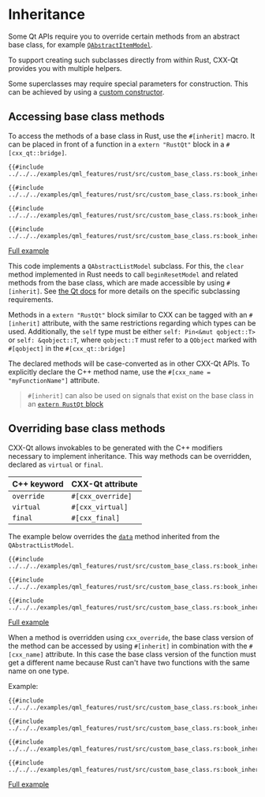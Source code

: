 <!--
SPDX-FileCopyrightText: 2023 Klarälvdalens Datakonsult AB, a KDAB Group company <info@kdab.com>
SPDX-FileContributor: Leon Matthes <leon.matthes@kdab.com>

SPDX-License-Identifier: MIT OR Apache-2.0
-->

# Inheritance

Some Qt APIs require you to override certain methods from an abstract base class, for example [`QAbstractItemModel`](https://doc.qt.io/qt-6/qabstractitemmodel.html).

To support creating such subclasses directly from within Rust, CXX-Qt provides you with multiple helpers.

Some superclasses may require special parameters for construction.
This can be achieved by using a [custom constructor](https://docs.rs/cxx-qt/latest/cxx_qt/trait.Constructor.html).

## Accessing base class methods

To access the methods of a base class in Rust, use the `#[inherit]` macro.
It can be placed in front of a function in a `extern "RustQt"` block in a `#[cxx_qt::bridge]`.

```rust,ignore
{{#include ../../../examples/qml_features/rust/src/custom_base_class.rs:book_inherit_qalm}}

{{#include ../../../examples/qml_features/rust/src/custom_base_class.rs:book_inherit_qalm_impl_unsafe}}

{{#include ../../../examples/qml_features/rust/src/custom_base_class.rs:book_inherit_clear_signature}}
```

```rust,ignore
{{#include ../../../examples/qml_features/rust/src/custom_base_class.rs:book_inherit_clear}}
```

[Full example](https://github.com/KDAB/cxx-qt/blob/main/examples/qml_features/rust/src/custom_base_class.rs)

This code implements a `QAbstractListModel` subclass.
For this, the `clear` method implemented in Rust needs to call `beginResetModel` and related methods from the base class, which are made accessible by using `#[inherit]`.
See [the Qt docs](https://doc.qt.io/qt-6/qabstractlistmodel.html) for more details on the specific subclassing requirements.

Methods in a `extern "RustQt"` block similar to CXX can be tagged with an `#[inherit]` attribute, with the same restrictions regarding which types can be used.
Additionally, the `self` type must be either `self: Pin<&mut qobject::T>` or `self: &qobject::T`, where `qobject::T` must refer to a `QObject` marked with `#[qobject]` in the `#[cxx_qt::bridge]`

The declared methods will be case-converted as in other CXX-Qt APIs.
To explicitly declare the C++ method name, use the `#[cxx_name = "myFunctionName"]` attribute.

> `#[inherit]` can also be used on signals that exist on the base class in an [`extern RustQt` block](../bridge/extern_rustqt.md#signals)

## Overriding base class methods

CXX-Qt allows invokables to be generated with the C++ modifiers necessary to implement inheritance.
This way methods can be overridden, declared as `virtual` or `final`.

| C++ keyword | CXX-Qt attribute              |
|-------------|-------------------------------|
| `override`  | `#[cxx_override]` |
| `virtual`   | `#[cxx_virtual]`  |
| `final`     | `#[cxx_final]`    |

The example below overrides the [`data`](https://doc.qt.io/qt-6/qabstractitemmodel.html#data) method inherited from the `QAbstractListModel`.

```rust,ignore
{{#include ../../../examples/qml_features/rust/src/custom_base_class.rs:book_inherit_qalm}}

{{#include ../../../examples/qml_features/rust/src/custom_base_class.rs:book_inherit_data_signature}}
```

```rust,ignore
{{#include ../../../examples/qml_features/rust/src/custom_base_class.rs:book_inherit_data}}
```

[Full example](https://github.com/KDAB/cxx-qt/blob/main/examples/qml_features/rust/src/custom_base_class.rs)

When a method is overridden using `cxx_override`, the base class version of the method can be accessed by using `#[inherit]` in combination with the `#[cxx_name]` attribute.
In this case the base class version of the function must get a different name because Rust can't have two functions with the same name on one type.

Example:

```rust,ignore
{{#include ../../../examples/qml_features/rust/src/custom_base_class.rs:book_inherit_qalm}}

{{#include ../../../examples/qml_features/rust/src/custom_base_class.rs:book_inherit_qalm_impl_safe}}

{{#include ../../../examples/qml_features/rust/src/custom_base_class.rs:book_inherit_can_fetch_more_signature}}
```

```rust,ignore
{{#include ../../../examples/qml_features/rust/src/custom_base_class.rs:book_inherit_can_fetch_more}}
```

[Full example](https://github.com/KDAB/cxx-qt/blob/main/examples/qml_features/rust/src/custom_base_class.rs)
